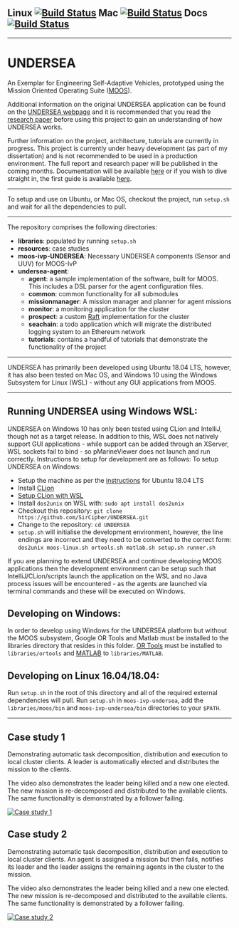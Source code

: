 ## Linux [![Build Status](https://type2labs.visualstudio.com/UNDERSEA/_apis/build/status/SirCipher.UNDERSEA?branchName=master&jobName=Linux)](https://type2labs.visualstudio.com/UNDERSEA/_build/latest?definitionId=8&branchName=master) Mac [![Build Status](https://travis-ci.com/SirCipher/UNDERSEA.svg?branch=master)](https://travis-ci.com/SirCipher/UNDERSEA) Docs [![Build Status](https://readthedocs.org/projects/undersea/badge/?version=latest)](https://undersea.readthedocs.io/en/latest/?badge=latest) 

---

# UNDERSEA
An Exemplar for Engineering Self-Adaptive Vehicles, prototyped using the Mission Oriented Operating Suite ([MOOS](https://oceanai.mit.edu/moos-ivp/pmwiki/pmwiki.php)). 

Additional information on the original UNDERSEA application can be found on the [UNDERSEA webpage](http://www-users.cs.york.ac.uk/simos/UNDERSEA/) and it is recommended that you read the [research paper](http://eprints.whiterose.ac.uk/113455/1/SEAMS_2017_UNDERSEA.pdf) before using this project to gain an understanding of how UNDERSEA works.

Further information on the project, architecture, tutorials are currently in progress. This project is currently under heavy development (as part of my dissertation) and is not recommended to be used in a production environment. The full report and research paper will be published in the coming months. Documentation will be available [here](https://undersea.readthedocs.io/en/latest/index.html) or if you wish to dive straight in, the first guide is available [here](https://undersea.readthedocs.io/en/latest/tutorial1.html).

---

To setup and use on Ubuntu, or Mac OS, checkout the project, run `setup.sh` and wait for all the dependencies to pull.

----

The repository comprises the following directories:

- **libraries**: populated by running `setup.sh`
- **resources**: case studies
- **moos-ivp-UNDERSEA**: Necessary UNDERSEA components (Sensor and UUV) for MOOS-IvP
- **undersea-agent**:
    - **agent**: a sample implementation of the software, built for MOOS. This includes a DSL parser for the agent configuration files.
    - **common**: common functionality for all submodules
    - **missionmanager**: A mission manager and planner for agent missions
    - **monitor**: a monitoring application for the cluster
    - **prospect**: a custom [Raft](https://raft.github.io/raft.pdf) implementation for the cluster
    - **seachain**: a todo application which will migrate the distributed logging system to an Ethereum network
    - **tutorials**: contains a handful of tutorials that demonstrate the functionality of the project

----
UNDERSEA has primarily been developed using Ubuntu 18.04 LTS, however, it has also been tested on Mac OS, and Windows 10 using the Windows Subsystem for Linux (WSL) - without any GUI applications from MOOS. 

---
Running UNDERSEA using Windows WSL:
---

UNDERSEA on Windows 10 has only been tested using CLion and IntelliJ, though not as a target release. In addition to this, WSL does not natively support GUI applications - while support can be added through an XServer, WSL sockets fail to bind - so pMarineViewer does not launch and run correctly. Instructions to setup for development are as follows:
To setup UNDERSEA on Windows:
- Setup the machine as per the [instructions](https://docs.microsoft.com/en-us/windows/wsl/install-win10) for Ubuntu 18.04 LTS
- Install [CLion](https://www.jetbrains.com/clion/)
- [Setup CLion with WSL](https://www.jetbrains.com/help/clion/how-to-use-wsl-development-environment-in-clion.html)
- Install `dos2unix` on WSL with: `sudo apt install dos2unix`
- Checkout this repository: `git clone https://github.com/SirCipher/UNDERSEA.git`
- Change to the repository: `cd UNDERSEA`
- `setup.sh` will initialise the development environment, however, the line endings are incorrect and they need to be converted to the correct form: `dos2unix moos-linux.sh ortools.sh matlab.sh setup.sh runner.sh`

If you are planning to extend UNDERSEA and continue developing MOOS applications then the development environment can be setup such that IntelliJ/CLion/scripts launch the application on the WSL and no Java process issues will be encountered - as the agents are launched via terminal commands and these will be executed on Windows.

Developing on Windows:
---
In order to develop using Windows for the UNDERSEA platform but without the MOOS subsystem, Google OR Tools and Matlab must be installed to the libraries directory that resides in this folder. [OR Tools](https://github.com/google/or-tools/releases/download/v7.3/or-tools_VisualStudio2017-64bit_v7.3.7083.zip) must be installed to `libraries/ortools` and [MATLAB](https://ssd.mathworks.com/supportfiles/downloads/R2018b/deployment_files/R2018b/installers/glnxa64/MCR_R2018b_glnxa64_installer.zip) to `libraries/MATLAB`.

Developing on Linux 16.04/18.04:
---
Run `setup.sh` in the root of this directory and all of the required external dependencies will pull. Run `setup.sh` in `moos-ivp-undersea`, add the `libraries/moos/bin` and `moos-ivp-undersea/bin` directories to your `$PATH`.

---
Case study 1
----
Demonstrating automatic task decomposition, distribution and execution to local cluster clients. A leader is automatically elected and distributes the mission to the clients.

The video also demonstrates the leader being killed and a new one elected. The new mission is re-decomposed and distributed to the available clients. The same functionality is demonstrated by a follower failing.

[![Case study 1](https://img.youtube.com/vi/hwb0acLLqaw/0.jpg)](https://www.youtube.com/watch?v=hwb0acLLqaw)

Case study 2
----
Demonstrating automatic task decomposition, distribution and execution to local cluster clients. An agent is assigned a mission but then fails, notifies its leader and the leader assigns the remaining agents in the cluster to the mission.

The video also demonstrates the leader being killed and a new one elected. The new mission is re-decomposed and distributed to the available clients. The same functionality is demonstrated by a follower failing.

[![Case study 2](https://img.youtube.com/vi/fK5BTo5zOIo/0.jpg)](https://www.youtube.com/watch?v=fK5BTo5zOIo)
